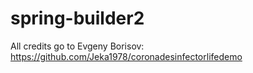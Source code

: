 # spring-builder2

All credits go to Evgeny Borisov: https://github.com/Jeka1978/coronadesinfectorlifedemo
